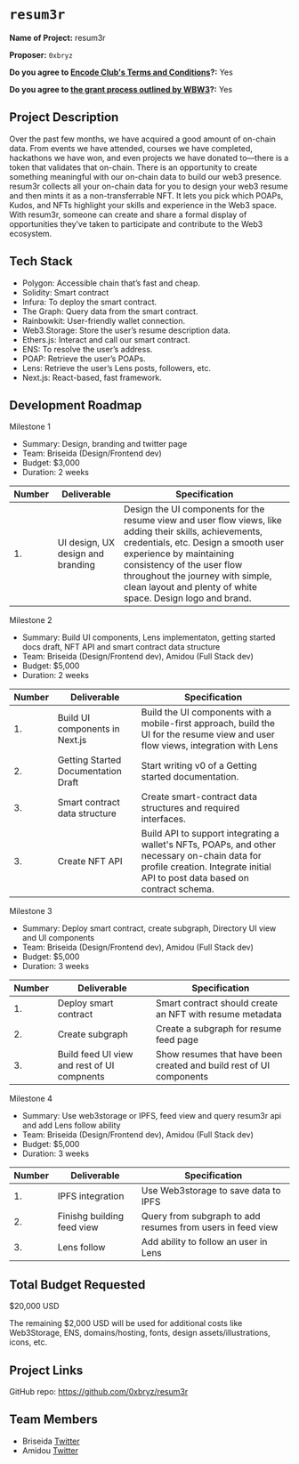 # `resum3r`

**Name of Project:** resum3r

**Proposer:** `0xbryz`

**Do you agree to [Encode Club's Terms and Conditions](https://www.encode.club/terms-of-particpation)?:** Yes

**Do you agree to [the grant process outlined by WBW3](https://github.com/womenbuildweb3/grants/blob/main/buidl-22/process.md)?:** Yes

## Project Description

Over the past few months, we have acquired a good amount of on-chain data. From events we have attended, courses we have completed, hackathons we have won, and even projects we have donated to—there is a token that validates that on-chain. There is an opportunity to create something meaningful with our on-chain data to build our web3 presence.
resum3r collects all your on-chain data for you to design your web3 resume and then mints it as a non-transferrable NFT. It lets you pick which POAPs, Kudos, and NFTs highlight your skills and experience in the Web3 space.
With resum3r, someone can create and share a formal display of opportunities they’ve taken to participate and contribute to the Web3 ecosystem. 

## Tech Stack

- Polygon: Accessible chain that’s fast and cheap.
- Solidity: Smart contract
- Infura: To deploy the smart contract.
- The Graph: Query data from the smart contract.
- Rainbowkit: User-friendly wallet connection.
- Web3.Storage: Store the user’s resume description data.
- Ethers.js: Interact and call our smart contract.
- ENS: To resolve the user’s address.
- POAP: Retrieve the user’s POAPs.
- Lens: Retrieve the user’s Lens posts, followers, etc.
- Next.js: React-based, fast framework.


## Development Roadmap

<!-- Please break up your development work for the duration of the accelerator (11 weeks) into a clear set of meaningful milestones. -->

<!-- For each milestone, please note: -->
<!-- - The software functionality that we can expect after the completion of this milestone -->
<!-- - How many people will be working on this milestone and their roles -->
<!-- - The amount of funding required for this milestone -->
<!-- - How much time this milestone will take to achieve -->

<!-- You may use the following table to help structure each milestone -->



Milestone 1
- Summary: Design, branding and twitter page
- Team: Briseida (Design/Frontend dev)
- Budget: $3,000
- Duration: 2 weeks 

| Number | Deliverable              | Specification                                                |
| ------ | ------------------------ | ------------------------------------------------------------ |
| 1.     | UI design, UX design and branding | Design the UI components for the resume view and user flow views, like adding their skills, achievements, credentials, etc. Design a smooth user experience by maintaining consistency of the user flow throughout the journey with simple, clean layout and plenty of white space. Design logo and brand. |




Milestone 2
- Summary: Build UI components, Lens implementaton, getting started docs draft, NFT API and smart contract data structure
- Team: Briseida (Design/Frontend dev), Amidou (Full Stack dev)
- Budget: $5,000
- Duration: 2 weeks 

| Number | Deliverable              | Specification                                                |
| ------ | ------------------------ | ------------------------------------------------------------ |
| 1.     | Build UI components in Next.js | Build the UI components with a mobile-first approach, build the UI for the resume view and user flow views, integration with Lens |
| 2.     | Getting Started Documentation Draft | Start writing v0 of a Getting started documentation. |
| 3.     | Smart contract data structure | Create smart-contract data structures and required interfaces. |
| 3.     | Create NFT API | Build API to support integrating a wallet's NFTs, POAPs, and other necessary on-chain data for profile creation. Integrate initial API to post data based on contract schema. |



Milestone 3
- Summary: Deploy smart contract, create subgraph, Directory UI view and UI components
- Team: Briseida (Design/Frontend dev), Amidou (Full Stack dev)
- Budget: $5,000
- Duration: 3 weeks 

| Number | Deliverable              | Specification                                                |
| ------ | ------------------------ | ------------------------------------------------------------ |
| 1.     | Deploy smart contract | Smart contract should create an NFT with resume metadata |
| 2.     | Create subgraph | Create a subgraph for resume feed page |
| 3.     | Build feed UI view and rest of UI compnents | Show resumes that have been created and build rest of UI components |



Milestone 4
- Summary: Use web3storage or IPFS, feed view and query resum3r api and add Lens follow ability
- Team: Briseida (Design/Frontend dev), Amidou (Full Stack dev)
- Budget: $5,000
- Duration: 3 weeks 

| Number | Deliverable              | Specification                                                |
| ------ | ------------------------ | ------------------------------------------------------------ |
| 1.     | IPFS integration | Use Web3storage to save data to IPFS |
| 2.     | Finishg building feed view | Query from subgraph to add resumes from users in feed view |
| 3.     | Lens follow | Add ability to follow an user in Lens |

  
## Total Budget Requested
$20,000 USD

The remaining $2,000 USD will be used for additional costs like Web3Storage, ENS, domains/hosting, fonts, design assets/illustrations, icons, etc.

## Project Links
<!-- Please include links to wireframes, code repositories, live websites, etc that are relevant to this project. -->
GitHub repo: https://github.com/0xbryz/resum3r

## Team Members
- Briseida [Twitter](https://twitter.com/brizism)
- Amidou [Twitter](https://twitter.com/defi_metro)


<!-- 


oct 13
dec 22

(10/13—10/20 + 10/20—10/27)
(10/27—11/3 + 11/3—11/10)
(11/10—11/17 + 11/17—11/24 + 11/24—12/1)
(12/1—12/8 + 12/8—12/15 + 12/15—12/22)

connect button
create resume -> form
sorry no lens

resume form
- kudos api
- poap api
- alchemy nft api
data upload to nftdata/ipfs
create subgraph
fetch subgraph to render in frontend
make smart contract for NFT

1. design
2. form
3.  

-->
